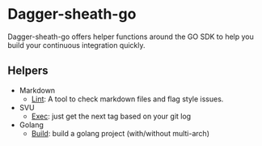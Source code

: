 # Dagger-sheath-go

Dagger-sheath-go offers helper functions around the GO SDK to help you build your continuous integration quickly.

## Helpers

* Markdown
  * [Lint](markdown/README.md#func-lint): A tool to check markdown files and flag style issues.
* SVU
  * [Exec](svu/README.md#func-exec): just get the next tag based on your git log
* Golang
  * [Build](golang/README.md#func-build): build a golang project (with/without multi-arch)